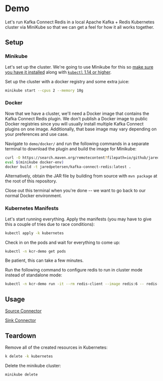 # Demo
Let's run Kafka Connect Redis in a local Apache Kafka + Redis Kubernetes cluster via MiniKube so that we can get a feel for how it all works together.

## Setup
### Minikube
Let's set up the cluster. We're going to use Minikube for this so [make sure you have it installed](https://minikube.sigs.k8s.io/docs/start/) along with [`kubectl` 1.14 or higher](https://kubernetes.io/docs/tasks/tools/install-kubectl/).

Set up the cluster with a docker registry and some extra juice:
```bash
minikube start --cpus 2 --memory 10g
```

### Docker
Now that we have a cluster, we'll need a Docker image that contains the Kafka Connect Redis plugin. We don't publish a Docker image to public Docker registries since you will usually install multiple Kafka Connect plugins on one image. Additionally, that base image may vary depending on your preferences and use case.

Navigate to `demo/docker/` and run the following commands in a separate terminal to download the plugin and build the image for Minikube:
```bash
curl -O https://search.maven.org/remotecontent?filepath=io/github/jaredpetersen/kafka-connect-redis/1.0.0/kafka-connect-redis-1.0.0.jar
eval $(minikube docker-env)
docker build -t jaredpetersen/kafka-connect-redis:latest .
```

Alternatively, obtain the JAR file by building from source with `mvn package` at the root of this repository.

Close out this terminal when you're done -- we want to go back to our normal Docker environment.

### Kubernetes Manifests
Let's start running everything. Apply the manifests (you may have to give this a couple of tries due to race conditions):
```bash
kubectl apply -k kubernetes
```

Check in on the pods and wait for everything to come up:
```bash
kubectl -n kcr-demo get pods
```

Be patient, this can take a few minutes.

Run the following command to configure redis to run in cluster mode instead of standalone mode:
```bash
kubectl -n kcr-demo run -it --rm redis-client --image redis:6 -- redis-cli --pass IEPfIr0eLF7UsfwrIlzy80yUaBG258j9 --cluster create $(kubectl -n kcr-demo get pods -l app=redis-cluster -o jsonpath='{range.items[*]}{.status.podIP}:6379 ') --cluster-yes
```

## Usage
[Source Connector](SOURCE.md)

[Sink Connector](SINK.md)

## Teardown
Remove all of the created resources in Kubernetes:
```bash
k delete -k kubernetes
```

Delete the minikube cluster:
```bash
minikube delete
```